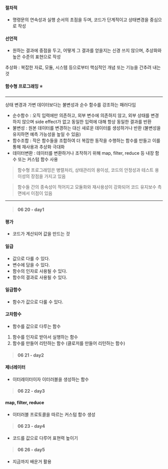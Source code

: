 #### 절차적

- 명령문의 연속성과 실행 순서의 초점을 두며, 코드가 단계적이고 상태변경을 중심으로 작성

#### 선언적

- 원하는 결과에 중점을 두고, 어떻게 그 결과를 얻을지는 신경 쓰지 않으며, 추상화와 높은 수준의 표현으로 작성

추상화 : 복잡한 자료, 모듈, 시스템 등으로부터 핵심적인 개념 또는 기능을 간추려 내는 것

#### 함수형 프로그래밍 ⭐️

---

상태 변경과 가변 데이터보다는 불변성과 순수 함수를 강조하는 패러다임

- 순수함수 : 오직 입력에만 의존하고, 외부 변수에 의존하지 않고, 외부 상태를 변경하지 않으며 side effect가 없고 동일한 입력에 대해 항상 동일한 결과를 반환
- 불변성 : 원본 데이터를 변경하는 대신 새로운 데이터를 생성하거나 반환 (불변성을 유지하면 예측 가능성을 높일 수 있음)
- 함수조합 : 작은 함수들을 조합하여 더 복잡한 동작을 수행하는 함수를 만들고 이를 통해 재사용과 추상화 극대화
- 데이터변환 : 데이터를 변환하거나 조작하기 위해 map, filter, reduce 등 내장 함수 또는 커스텀 함수 사용

> 함수형 프로그래밍은 병렬처리, 상태관리의 용이성, 코드의 안정성과 테스트 용이성의 장점을 가지고 있음

> 함수들 간의 종속성이 적어지고 모듈화와 재사용성이 강화되어 코드 유지보수 측면에서 이점이 있음

---

> #### 06 20 - day1

#### 평가

- 코드가 계산되어 값을 만드는 것

#### 일급

- 값으로 다룰 수 있다.
- 변수에 담을 수 있다.
- 함수의 인자로 사용될 수 있다.
- 함수의 결과로 사용될 수 있다.

#### 일급함수

- 함수가 값으로 다룰 수 있다.

#### 고차함수

- 함수를 값으로 다루는 함수

1. 함수를 인자로 받아서 실행하는 함수
2. 함수를 만들어 리턴하는 함수 (클로저를 만들어 리턴하는 함수)

> #### 06 21 - day2

#### 제너레이터

- 이터레이터이자 이터러블을 생성하는 함수

> #### 06 22 - day3

#### map, filter, reduce

- 이터러블 프로토콜을 따르는 커스텀 함수 생성

> #### 06 23 - day4

- 코드를 값으로 다루어 표현력 높이기

> #### 06 26 - day5

- 지금까지 배운거 활용
